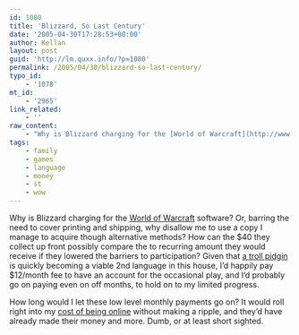 ```yaml
---
id: 1080
title: 'Blizzard, So Last Century'
date: '2005-04-30T17:28:53+00:00'
author: Kellan
layout: post
guid: 'http://lm.quxx.info/?p=1080'
permalink: /2005/04/30/blizzard-so-last-century/
typo_id:
    - '1078'
mt_id:
    - '2965'
link_related:
    - ''
raw_content:
    - "Why is Blizzard charging for the [World of Warcraft](http://www.worldofwarcraft.com/) software?  Or, barring the need to cover printing and shipping, why disallow me to use a copy I manage to acquire though alternative methods?  How can the $40 they collect up front possibly compare the to recurring amount they would receive if they lowered the barriers to participation?  Given that [a troll pidgin](http://www.tooskatribe.com/) is quickly becoming a viable 2nd language in this house, I\\'d happily pay $12/month fee to have an account for the occasional play, and I\\'d probably go on paying even on off months, to hold on to my limited progress.  \n\nHow long would I let these low level monthly payments go on?  It would roll right into my [cost of being online](http://laughingmeme.org/archives/002408.html) without making a ripple, and they\\'d have already made their money and more.   Dumb, or at least short sighted."
tags:
    - family
    - games
    - language
    - money
    - st
    - wow
---
```


Why is Blizzard charging for the [World of Warcraft](http://www.worldofwarcraft.com/) software? Or, barring the need to cover printing and shipping, why disallow me to use a copy I manage to acquire though alternative methods? How can the $40 they collect up front possibly compare the to recurring amount they would receive if they lowered the barriers to participation? Given that [a troll pidgin](http://www.tooskatribe.com/) is quickly becoming a viable 2nd language in this house, I’d happily pay $12/month fee to have an account for the occasional play, and I’d probably go on paying even on off months, to hold on to my limited progress.

How long would I let these low level monthly payments go on? It would roll right into my [cost of being online](http://laughingmeme.org/archives/002408.html) without making a ripple, and they’d have already made their money and more. Dumb, or at least short sighted.